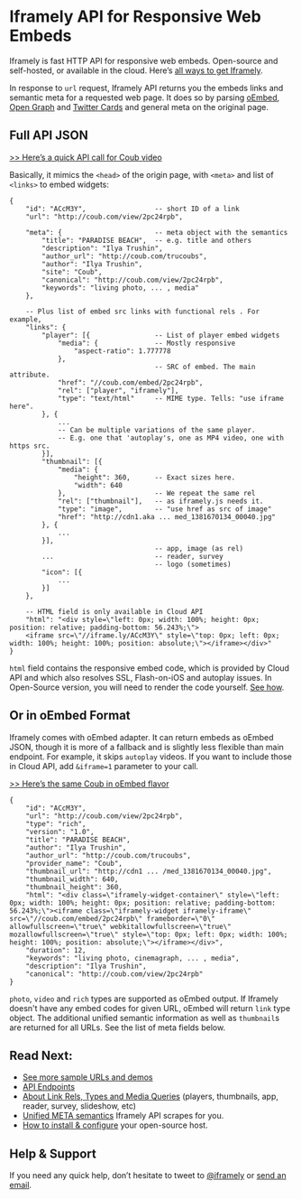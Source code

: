 # Iframely API for Responsive Web Embeds

Iframely is fast HTTP API for responsive web embeds. Open-source and self-hosted, or available in the cloud. Here’s [all ways to get Iframely](http://iframely.com/get). 

In response to `url` request, Iframely API returns you the embeds links and semantic meta for a requested web page. It does so by parsing [oEmbed](http://oembed.com/), [Open Graph](http://ogp.me/) and [Twitter Cards](https://dev.twitter.com/docs/cards) and general meta on the original page. 


## Full API JSON

[>> Here’s a quick API call for Coub video](http://iframe.ly/ACcM3Y.json)

Basically, it mimics the `<head>` of the origin page, with `<meta>` and list of `<links>` to embed widgets:


    {
        "id": "ACcM3Y",                 -- short ID of a link
        "url": "http://coub.com/view/2pc24rpb",

        "meta": {                       -- meta object with the semantics
            "title": "PARADISE BEACH",  -- e.g. title and others
            "description": "Ilya Trushin",
            "author_url": "http://coub.com/trucoubs",
            "author": "Ilya Trushin",
            "site": "Coub",
            "canonical": "http://coub.com/view/2pc24rpb",
            "keywords": "living photo, ... , media"        
        },

        -- Plus list of embed src links with functional rels . For example,
        "links": {
            "player": [{                -- List of player embed widgets
                "media": {              -- Mostly responsive
                    "aspect-ratio": 1.777778
                },
                                        -- SRC of embed. The main attribute.
                "href": "//coub.com/embed/2pc24rpb",
                "rel": ["player", "iframely"],
                "type": "text/html"     -- MIME type. Tells: "use iframe here".
            }, {
                ... 
                -- Can be multiple variations of the same player. 
                -- E.g. one that 'autoplay's, one as MP4 video, one with https src.
            }],
            "thumbnail": [{
                "media": {
                    "height": 360,      -- Exact sizes here. 
                    "width": 640
                },                      -- We repeat the same rel
                "rel": ["thumbnail"],   -- as iframely.js needs it.
                "type": "image",        -- "use href as src of image"
                "href": "http://cdn1.aka ... med_1381670134_00040.jpg"
            }, {
                ...
            }],
                                        -- app, image (as rel)
            ...                         -- reader, survey
                                        -- logo (sometimes)
            "icon": [{
                ...
            }]
        },

        -- HTML field is only available in Cloud API
        "html": "<div style=\"left: 0px; width: 100%; height: 0px; position: relative; padding-bottom: 56.243%;\">
        <iframe src=\"//iframe.ly/ACcM3Y\" style=\"top: 0px; left: 0px; width: 100%; height: 100%; position: absolute;\"></iframe></div>"
    }


`html` field contains the responsive embed code, which is provided by Cloud API and which also resolves SSL, Flash-on-iOS and autoplay issues. 
In Open-Source version, you will need to render the code yourself. [See how](http://iframely.com/docs/links). 

## Or in oEmbed Format

Iframely comes with oEmbed adapter. It can return embeds as oEmbed JSON, though it is more of a fallback and is slightly less flexible than main endpoint. For example, it skips `autoplay` videos. If you want to include those in Cloud API, add `&iframe=1` parameter to your call.

[>> Here’s the same Coub in oEmbed flavor](http://iframe.ly/ACcM3Y.oembed)

	{
	    "id": "ACcM3Y",
	    "url": "http://coub.com/view/2pc24rpb",
	    "type": "rich",
	    "version": "1.0",
	    "title": "PARADISE BEACH",
	    "author": "Ilya Trushin",
	    "author_url": "http://coub.com/trucoubs",
	    "provider_name": "Coub",
	    "thumbnail_url": "http://cdn1 ... /med_1381670134_00040.jpg",
	    "thumbnail_width": 640,
	    "thumbnail_height": 360,
	    "html": "<div class=\"iframely-widget-container\" style=\"left: 0px; width: 100%; height: 0px; position: relative; padding-bottom: 56.243%;\"><iframe class=\"iframely-widget iframely-iframe\" src=\"//coub.com/embed/2pc24rpb\" frameborder=\"0\" allowfullscreen=\"true\" webkitallowfullscreen=\"true\" mozallowfullscreen=\"true\" style=\"top: 0px; left: 0px; width: 100%; height: 100%; position: absolute;\"></iframe></div>",
	    "duration": 12,
	    "keywords": "living photo, cinemagraph, ... , media",
	    "description": "Ilya Trushin",
	    "canonical": "http://coub.com/view/2pc24rpb"
	}

`photo`, `video` and `rich` types are supported as oEmbed output. If Iframely doesn't have any embed codes for given URL, oEmbed will return `link` type object. The additional unified semantic information as well as `thumbnail`s are returned for all URLs. See the list of meta fields below.


## Read Next:

 - [See more sample URLs and demos](http://iframely.com/domains)
 - [API Endpoints](http://iframely.com/docs/api)
 - [About Link Rels, Types and Media Queries](http://iframely.com/docs/links) (players, thumbnails, app, reader, survey, slideshow, etc)
 - [Unified META semantics](http://iframely.com/docs/meta) Iframely API scrapes for you.
 - [How to install & configure](http://iframely.com/docs/host) your open-source host. 


## Help & Support 

If you need any quick help, don’t hesitate to tweet to [@iframely](https://twitter.com/iframely) or [send an email](mailto:support@iframely.com).
